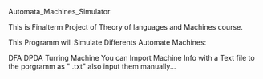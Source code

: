 Automata_Machines_Simulator

This is Finalterm Project of Theory of languages and Machines course.

This Programm will Simulate Differents Automate Machines:

DFA
DPDA
Turring Machine
You can Import Machine Info with a Text file to the porgramm as " .txt" also input them manually...
